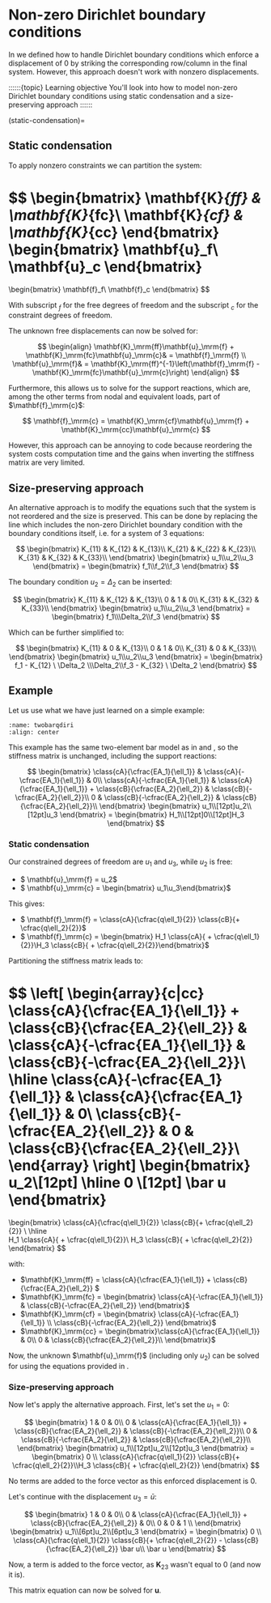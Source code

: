 # Non-zero Dirichlet boundary conditions

In [](../lecture1/directly.md) we defined how to handle Dirichlet boundary conditions which enforce a displacement of $0$ by striking the corresponding row/column in the final system. However, this approach doesn't work with nonzero displacements.

::::::{topic} Learning objective
You'll look into how to model non-zero Dirichlet boundary conditions using static condensation and a size-preserving approach
::::::

(static-condensation)=
## Static condensation
To apply nonzero constraints we can partition the system:

$$
\begin{bmatrix}
\mathbf{K}_{ff} & \mathbf{K}_{fc}\\
\mathbf{K}_{cf} & \mathbf{K}_{cc}
\end{bmatrix}
\begin{bmatrix}
\mathbf{u}_f\\
\mathbf{u}_c
\end{bmatrix}
=
\begin{bmatrix}
\mathbf{f}_f\\
\mathbf{f}_c
\end{bmatrix}
$$

With subscript $_f$ for the free degrees of freedom and the subscript $_c$ for the constraint degrees of freedom.

The unknown free displacements can now be solved for:

$$
\begin{align}
\mathbf{K}_\mrm{ff}\mathbf{u}_\mrm{f} + \mathbf{K}_\mrm{fc}\mathbf{u}_\mrm{c}& = \mathbf{f}_\mrm{f}
\\
\mathbf{u}_\mrm{f}& = \mathbf{K}_\mrm{ff}^{-1}\left(\mathbf{f}_\mrm{f} - \mathbf{K}_\mrm{fc}\mathbf{u}_\mrm{c}\right)
\end{align}
$$

Furthermore, this allows us to solve for the support reactions, which are, among the other terms from nodal and equivalent loads, part of $\mathbf{f}_\mrm{c}$:

$$
\mathbf{f}_\mrm{c} = \mathbf{K}_\mrm{cf}\mathbf{u}_\mrm{f} + \mathbf{K}_\mrm{cc}\mathbf{u}_\mrm{c}
$$

However, this approach can be annoying to code because reordering the system costs computation time and the gains when inverting the stiffness matrix are very limited.

## Size-preserving approach

An alternative approach is to modify the equations such that the system is not reordered and the size is preserved. This can be done by replacing the line which includes the non-zero Dirichlet boundary condition with the boundary conditions itself, i.e. for a system of 3 equations:

$$
	\begin{bmatrix}
	  K_{11} & K_{12} & K_{13}\\
	  K_{21} & K_{22} & K_{23}\\
	  K_{31} & K_{32} & K_{33}\\
	\end{bmatrix}
	\begin{bmatrix}
	  u_1\\u_2\\u_3
	\end{bmatrix}
	=
	\begin{bmatrix}
	  f_1\\f_2\\f_3
	\end{bmatrix}
$$

The boundary condition $u_2 = \Delta_2$ can be inserted:

$$
	\begin{bmatrix}
	  K_{11} & K_{12} & K_{13}\\
	  0 & 1 & 0\\
	  K_{31} & K_{32} & K_{33}\\
	\end{bmatrix}
	\begin{bmatrix}
	  u_1\\u_2\\u_3
	\end{bmatrix}
	=
	\begin{bmatrix}
	  f_1\\\Delta_2\\f_3
	\end{bmatrix}
$$

Which can be further simplified to:

$$
	\begin{bmatrix}
	  K_{11} & 0 & K_{13}\\
	  0 & 1 & 0\\
	  K_{31} & 0 & K_{33}\\
	\end{bmatrix}
	\begin{bmatrix}
	  u_1\\u_2\\u_3
	\end{bmatrix}
	=
	\begin{bmatrix}
	  f_1 - K_{12} \ \Delta_2 \\\Delta_2\\f_3  - K_{32} \ \Delta_2
	\end{bmatrix}
$$

## Example

Let us use what we have just learned on a simple example:

```{figure} twobarqdiri.svg
:name: twobarqdiri
:align: center
```

This example has the same two-element bar model as in [](../lecture1/directly.md) and [](./element_loads.md), so the stiffness matrix is unchanged, including the support reactions:

$$
	  \begin{bmatrix}
	\class{cA}{\cfrac{EA_1}{\ell_1}} & \class{cA}{-\cfrac{EA_1}{\ell_1}} & 0\\
	\class{cA}{-\cfrac{EA_1}{\ell_1}} & \class{cA}{\cfrac{EA_1}{\ell_1}} + \class{cB}{\cfrac{EA_2}{\ell_2}} & \class{cB}{-\cfrac{EA_2}{\ell_2}}\\
	0 & \class{cB}{-\cfrac{EA_2}{\ell_2}} & \class{cB}{\cfrac{EA_2}{\ell_2}}\\
	  \end{bmatrix}
	  \begin{bmatrix}
	u_1\\[12pt]u_2\\[12pt]u_3
	  \end{bmatrix}
	  =
	  \begin{bmatrix}
	H_1\\[12pt]0\\[12pt]H_3
	  \end{bmatrix}
	  $$

### Static condensation

Our constrained degrees of freedom are $u_1$ and $u_3$, while $u_2$ is free:

- $ \mathbf{u}_\mrm{f} = u_2$
- $ \mathbf{u}_\mrm{c} = \begin{bmatrix} u_1\\u_3\end{bmatrix}$

This gives:
- $ \mathbf{f}_\mrm{f} = \class{cA}{\cfrac{q\ell_1}{2}} \class{cB}{+ \cfrac{q\ell_2}{2}}$
- $ \mathbf{f}_\mrm{c} = \begin{bmatrix} H_1 \class{cA}{ + \cfrac{q\ell_1}{2}}\\H_3 \class{cB}{ + \cfrac{q\ell_2}{2}}\end{bmatrix}$

Partitioning the stiffness matrix leads to:

$$
\left[
\begin{array}{c|cc}
\class{cA}{\cfrac{EA_1}{\ell_1}} + \class{cB}{\cfrac{EA_2}{\ell_2}} &  \class{cA}{-\cfrac{EA_1}{\ell_1}}  & \class{cB}{-\cfrac{EA_2}{\ell_2}}\\
\hline
\class{cA}{-\cfrac{EA_1}{\ell_1}} & \class{cA}{\cfrac{EA_1}{\ell_1}} & 0\\
\class{cB}{-\cfrac{EA_2}{\ell_2}} & 0 & \class{cB}{\cfrac{EA_2}{\ell_2}}\\
\end{array}
\right]
\begin{bmatrix}
u_2\\[12pt] \hline  0 \\[12pt] \bar u
\end{bmatrix}
=
\begin{bmatrix}
 \class{cA}{\cfrac{q\ell_1}{2}} \class{cB}{+ \cfrac{q\ell_2}{2}} \\ \hline  
 H_1 \class{cA}{ + \cfrac{q\ell_1}{2}}\\
 H_3 \class{cB}{ + \cfrac{q\ell_2}{2}}
\end{bmatrix}
$$

with:

- $\mathbf{K}_\mrm{ff} =  \class{cA}{\cfrac{EA_1}{\ell_1}} + \class{cB}{\cfrac{EA_2}{\ell_2}} $
- $\mathbf{K}_\mrm{fc} =  \begin{bmatrix} \class{cA}{-\cfrac{EA_1}{\ell_1}}  & \class{cB}{-\cfrac{EA_2}{\ell_2}} \end{bmatrix}$
- $\mathbf{K}_\mrm{cf} =  \begin{bmatrix} \class{cA}{-\cfrac{EA_1}{\ell_1}} \\ \class{cB}{-\cfrac{EA_2}{\ell_2}} \end{bmatrix}$
- $\mathbf{K}_\mrm{cc} =  \begin{bmatrix}\class{cA}{\cfrac{EA_1}{\ell_1}} & 0\\  0 & \class{cB}{\cfrac{EA_2}{\ell_2}}\\ \end{bmatrix}$

Now, the unknown $\mathbf{u}_\mrm{f}$ (including only $u_2$) can be solved for using the equations provided in [](static-condensation).

### Size-preserving approach

Now let's apply the alternative approach. First, let's set the $u_1 = 0$:

$$
	  \begin{bmatrix}
	1 & 0 & 0\\
	0 & \class{cA}{\cfrac{EA_1}{\ell_1}} + \class{cB}{\cfrac{EA_2}{\ell_2}} & \class{cB}{-\cfrac{EA_2}{\ell_2}}\\
	0 & \class{cB}{-\cfrac{EA_2}{\ell_2}} & \class{cB}{\cfrac{EA_2}{\ell_2}}\\
	  \end{bmatrix}
	  \begin{bmatrix}
	u_1\\[12pt]u_2\\[12pt]u_3
	  \end{bmatrix}
	  =
	  \begin{bmatrix}
	0 \\ \class{cA}{\cfrac{q\ell_1}{2}} \class{cB}{+ \cfrac{q\ell_2}{2}}\\H_3 \class{cB}{ + \cfrac{q\ell_2}{2}}
	  \end{bmatrix}
	  $$

No terms are added to the force vector as this enforced displacement is $0$.

Let's continue with the displacement $u_3 = \bar u$:

$$
	  \begin{bmatrix}
	1 & 0 & 0\\
	0 & \class{cA}{\cfrac{EA_1}{\ell_1}} + \class{cB}{\cfrac{EA_2}{\ell_2}} & 0\\
	0 & 0 & 1 \\
	  \end{bmatrix}
	  \begin{bmatrix}
	u_1\\[6pt]u_2\\[6pt]u_3
	  \end{bmatrix}
	  =
	  \begin{bmatrix}
	0 \\ \class{cA}{\cfrac{q\ell_1}{2}} \class{cB}{+ \cfrac{q\ell_2}{2}} - \class{cB}{\cfrac{EA_2}{\ell_2}} \bar u\\ \bar u
	  \end{bmatrix}
	  $$

Now, a term is added to the force vector, as $\mathbf{K}_{23}$ wasn't equal to 0 (and now it is).

This matrix equation can now be solved for $\mathbf{u}$.